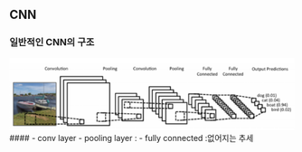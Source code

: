 ## CNN
### 일반적인 CNN의 구조
<img src=image/CNNnet.PNG>
#### 
- conv layer 
- pooling layer :
- fully connected :없어지는 추세

